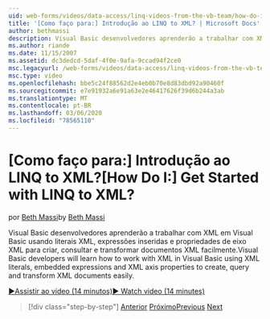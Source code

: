 ```yaml
---
uid: web-forms/videos/data-access/linq-videos-from-the-vb-team/how-do-i-get-started-with-linq-to-xml
title: '[Como faço para:] Introdução ao LINQ to XML? | Microsoft Docs'
author: bethmassi
description: Visual Basic desenvolvedores aprenderão a trabalhar com XML em Visual Basic usando literais XML, expressões inseridas e propriedades de eixo XML para criar, consultar e...
ms.author: riande
ms.date: 11/15/2007
ms.assetid: dc3dedcd-5daf-4f0e-9afa-9ccad94f2ce0
msc.legacyurl: /web-forms/videos/data-access/linq-videos-from-the-vb-team/how-do-i-get-started-with-linq-to-xml
msc.type: video
ms.openlocfilehash: bbe5c24f88562d2e4eb0b70e8d83dbd92a90460f
ms.sourcegitcommit: e7e91932a6e91a63e2e46417626f39d6b244a3ab
ms.translationtype: MT
ms.contentlocale: pt-BR
ms.lasthandoff: 03/06/2020
ms.locfileid: "78565110"
---
```

# <a name="how-do-i-get-started-with-linq-to-xml"></a><span data-ttu-id="8edf5-104">[Como faço para:] Introdução ao LINQ to XML?</span><span class="sxs-lookup"><span data-stu-id="8edf5-104">[How Do I:] Get Started with LINQ to XML?</span></span>

<span data-ttu-id="8edf5-105">por [Beth Massi](https://github.com/bethmassi)</span><span class="sxs-lookup"><span data-stu-id="8edf5-105">by [Beth Massi](https://github.com/bethmassi)</span></span>

<span data-ttu-id="8edf5-106">Visual Basic desenvolvedores aprenderão a trabalhar com XML em Visual Basic usando literais XML, expressões inseridas e propriedades de eixo XML para criar, consultar e transformar documentos XML facilmente.</span><span class="sxs-lookup"><span data-stu-id="8edf5-106">Visual Basic developers will learn how to work with XML in Visual Basic using XML literals, embedded expressions and XML axis properties to create, query and transform XML documents easily.</span></span>

[<span data-ttu-id="8edf5-107">&#9654;Assistir ao vídeo (14 minutos)</span><span class="sxs-lookup"><span data-stu-id="8edf5-107">&#9654; Watch video (14 minutes)</span></span>](https://channel9.msdn.com/Blogs/ASP-NET-Site-Videos/how-do-i-get-started-with-linq-to-xml)

> [!div class="step-by-step"]
> <span data-ttu-id="8edf5-108">[Anterior](how-do-i-upgrade-visual-basic-projects-to-enable-linq.md)
> [Próximo](how-do-i-enable-xml-intellisense-and-use-xml-namespaces.md)</span><span class="sxs-lookup"><span data-stu-id="8edf5-108">[Previous](how-do-i-upgrade-visual-basic-projects-to-enable-linq.md)
[Next](how-do-i-enable-xml-intellisense-and-use-xml-namespaces.md)</span></span>

